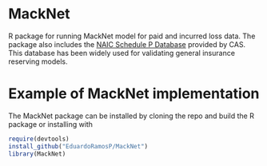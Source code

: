 # MackNet
R package for running MackNet model for paid and incurred loss data. The package also includes the [NAIC Schedule P Database](https://www.casact.org/research/index.cfm?fa=loss_reserves_data) provided by CAS. This database has been widely used for validating general insurance reserving models.

# Example of MackNet implementation
The MackNet package can be installed by cloning the repo and build the R package or installing with
``` r
require(devtools)
install_github("EduardoRamosP/MackNet")
library(MackNet)
```


